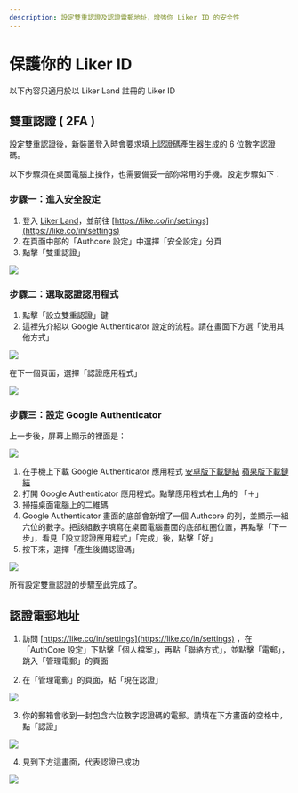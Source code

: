 ```yaml
---
description: 設定雙重認證及認證電郵地址，增強你 Liker ID 的安全性
---
```


# 保護你的 Liker ID

以下內容只適用於以 Liker Land 註冊的 Liker ID

## 雙重認證 \( 2FA \) <a id="2fa"></a>

設定雙重認證後，新裝置登入時會要求填上認證碼產生器生成的 6 位數字認證碼。

以下步驟須在桌面電腦上操作，也需要備妥一部你常用的手機。設定步驟如下：

### 步驟一：進入安全設定

1. 登入 [Liker Land](https://liker.land/)，並前往 [https://like.co/in/settings](https://like.co/in/settings)
2. 在頁面中部的「Authcore 設定」中選擇「安全設定」分頁
3. 點擊「雙重認證」

![](../../.gitbook/assets/img_2343.jpg)

### 步驟二：選取認證認用程式

1. 點擊「設立雙重認證」鍵
2. 這裡先介紹以 Google Authenticator 設定的流程。請在畫面下方選「使用其他方式」

![](../../.gitbook/assets/choose-2fa-method%20%281%29.png)

在下一個頁面，選擇「認證應用程式」

![](../../.gitbook/assets/img_2346a.jpg)

### 步驟三：設定 Google Authenticator

上一步後，屏幕上顯示的裡面是：

![](../../.gitbook/assets/2fa-google-authenticator%20%281%29.png)

1. 在手機上下載 Google Authenticator 應用程式 [安卓版下載鏈結](https://play.google.com/store/apps/details?id=com.google.android.apps.authenticator2&hl=zh_TW) [蘋果版下載鏈結](https://apps.apple.com/hk/app/google-authenticator/id388497605)
2. 打開 Google Authenticator 應用程式。點擊應用程式右上角的 「＋」
3. 掃描桌面電腦上的二維碼
4. Google Authenticator 畫面的底部會新增了一個 Authcore 的列，並顯示一組六位的數字。把該組數字填寫在桌面電腦畫面的底部紅圈位置，再點擊「下一步」，看見「設立認證應用程式」「完成」後，點擊「好」
5. 按下來，選擇「產生後備認證碼」

![](../../.gitbook/assets/2fa-backup-screen.png)

所有設定雙重認證的步驟至此完成了。

## 認證電郵地址 <a id="confirm-your-email-address"></a>

1. 訪問 [https://like.co/in/settings](https://like.co/in/settings) ，在「AuthCore 設定」下點擊「個人檔案」，再點「聯絡方式」，並點擊「電郵」，跳入「管理電郵」的頁面

2. 在「管理電郵」的頁面，點「現在認證」

![](../../.gitbook/assets/auth-email-1.png)

3. 你的郵箱會收到一封包含六位數字認證碼的電郵。請填在下方畫面的空格中，點「認證」

![](https://downloads.intercomcdn.com/i/o/171962025/7a29375736dc15a5f3eb9909/image.png)

4. 見到下方這畫面，代表認證已成功

![](../../.gitbook/assets/auth-email-3.png)

